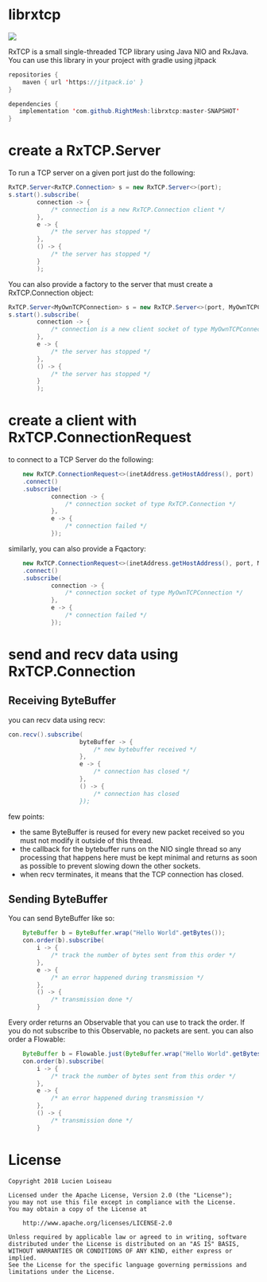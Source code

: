 # librxtcp

[![](https://jitpack.io/v/RightMesh/librxtcp.svg)](https://jitpack.io/#RightMesh/librxtcp)

RxTCP is a small single-threaded TCP library using Java NIO and RxJava. You can use this library
in your project with gradle using jitpack 

```java
repositories {
    maven { url 'https://jitpack.io' }
}
```

```java
dependencies {
   implementation 'com.github.RightMesh:librxtcp:master-SNAPSHOT'
}
```

# create a RxTCP.Server 

To run a TCP server on a given port just do the following:

```java
RxTCP.Server<RxTCP.Connection> s = new RxTCP.Server<>(port);
s.start().subscribe(
        connection -> {
            /* connection is a new RxTCP.Connection client */
        },
        e -> {
            /* the server has stopped */
        },
        () -> {
            /* the server has stopped */
        }
        );
```

You can also provide a factory to the server that must create a RxTCP.Connection object:

```java
RxTCP.Server<MyOwnTCPConnection> s = new RxTCP.Server<>(port, MyOwnTCPConnection::new);
s.start().subscribe(
        connection -> {
            /* connection is a new client socket of type MyOwnTCPConnection */
        },
        e -> {
            /* the server has stopped */
        },
        () -> {
            /* the server has stopped */
        }
        );
```

# create a client with RxTCP.ConnectionRequest

to connect to a TCP Server do the following:

```java
    new RxTCP.ConnectionRequest<>(inetAddress.getHostAddress(), port)
    .connect()
    .subscribe(
            connection -> {
                /* connection socket of type RxTCP.Connection */
            },
            e -> {
                /* connection failed */
            });
```

similarly, you can also provide a Fqactory:

```java
    new RxTCP.ConnectionRequest<>(inetAddress.getHostAddress(), port, MyOwnTCPConnection::new)
    .connect()
    .subscribe(
            connection -> {
                /* connection socket of type MyOwnTCPConnection */
            },
            e -> {
                /* connection failed */
            });
```

# send and recv data using RxTCP.Connection

## Receiving ByteBuffer

you can recv data using recv:

```java
con.recv().subscribe(
                    byteBuffer -> {
                        /* new bytebuffer received */
                    },
                    e -> {
                        /* connection has closed */
                    },
                    () -> {
                        /* connection has closed
                    });
```

few points:
* the same ByteBuffer is reused for every new packet received so you must not modify it outside of this thread.
* the callback for the bytebuffer runs on the NIO single thread so any processing that happens here
  must be kept minimal and returns as soon as possible to prevent slowing down the other sockets.
* when recv terminates, it means that the TCP connection has closed.

## Sending ByteBuffer

You can send ByteBuffer like so:

```java
    ByteBuffer b = ByteBuffer.wrap("Hello World".getBytes());
    con.order(b).subscribe(
        i -> {
            /* track the number of bytes sent from this order */
        },
        e -> {
            /* an error happened during transmission */
        },
        () -> {
            /* transmission done */
        }
```

Every order returns an Observable that you can use to track the order. If you do not subscribe to this Observable, no packets are sent.
you can also order a Flowable:

```java
    ByteBuffer b = Flowable.just(ByteBuffer.wrap("Hello World".getBytes()));
    con.order(b).subscribe(
        i -> {
            /* track the number of bytes sent from this order */
        },
        e -> {
            /* an error happened during transmission */
        },
        () -> {
            /* transmission done */
        }
```

# License

    Copyright 2018 Lucien Loiseau

    Licensed under the Apache License, Version 2.0 (the "License");
    you may not use this file except in compliance with the License.
    You may obtain a copy of the License at

        http://www.apache.org/licenses/LICENSE-2.0

    Unless required by applicable law or agreed to in writing, software
    distributed under the License is distributed on an "AS IS" BASIS,
    WITHOUT WARRANTIES OR CONDITIONS OF ANY KIND, either express or implied.
    See the License for the specific language governing permissions and
    limitations under the License.


